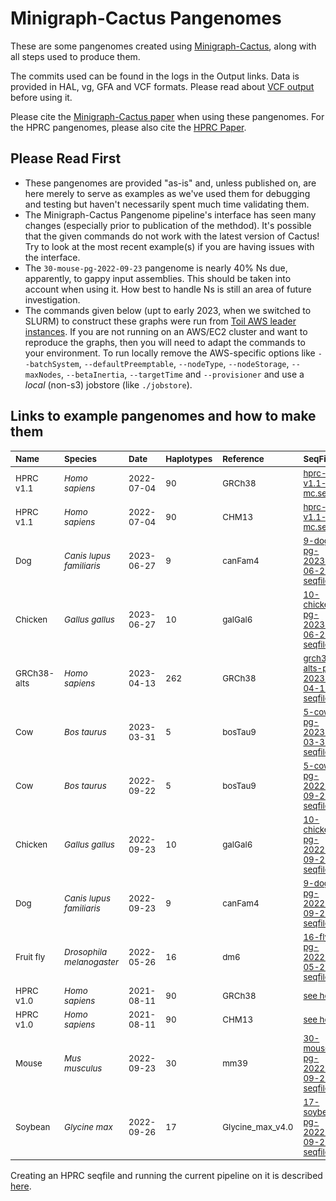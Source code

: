 # Minigraph-Cactus Pangenomes

These are some pangenomes created using [Minigraph-Cactus](../pangenome.md), along with all steps used to produce them.

The commits used can be found in the logs in the Output links. Data is provided in HAL, vg, GFA and VCF formats. Please read about [VCF output](../pangenome.md#output) before using it.  

Please cite the [Minigraph-Cactus paper](https://doi.org/10.1101/2022.10.06.511217) when using these pangenomes. For the HPRC pangenomes, please also cite the [HPRC Paper](https://doi.org/10.1101/2022.07.09.499321 ).

## Please Read First

* These pangenomes are provided "as-is" and, unless published on, are here merely to serve as examples as we've used them for debugging and testing but haven't necessarily spent much time validating them.
* The Minigraph-Cactus Pangenome pipeline's interface has seen many changes (especially prior to publication of the methdod). It's possible that the given commands do not work with the latest version of Cactus! Try to look at the most recent example(s) if you are having issues with the interface.
* The `30-mouse-pg-2022-09-23` pangenome is nearly 40% Ns due, apparently, to gappy input assemblies. This should be taken into account when using it. How best to handle Ns is still an area of future investigation. 
* The commands given below (upt to early 2023, when we switched to SLURM) to construct these graphs were run from [Toil AWS leader instances](https://github.com/ComparativeGenomicsToolkit/cactus/blob/master/doc/running-in-aws.md).  If you are not running on an AWS/EC2 cluster and want to reproduce the graphs, then you will need to adapt the commands to your environment.  To run locally remove the AWS-specific options like `--batchSystem`, `--defaultPreemptable`, `--nodeType`, `--nodeStorage`, `--maxNodes`, `--betaInertia`, `--targetTime` and `--provisioner` and use a *local* (non-s3) jobstore (like `./jobstore`).

## Links to example pangenomes and how to make them

|<sub>**Name**</sub>| <sub>**Species**</sub> | <sub> **Date** </sub> |<sub>**Haplotypes**</sub> | <sub>**Reference**</sub> | <sub>**SeqFile**</sub> | <sub>**Commands**</sub> | <sub>**Output**</sub>|
| :-------- | :-------- | :-------- | :------ | :------ |:------ | :------ | :------ |
| <sub> HPRC v1.1 </sub> | <sub> *Homo sapiens* </sub> | <sub> 2022-07-04 </sub> | <sub> 90 </sub> | <sub> GRCh38 </sub> | <sub> [hprc-v1.1-mc.seqfile](hprc-v1.1-mc.seqfile) </sub> | <sub> [hprc-v1.1-mc.md](hprc-v1.1-mc.md) </sub> | <sub> [index](tab), [files](tba) </sub> |
| <sub> HPRC v1.1 </sub> | <sub> *Homo sapiens* </sub> | <sub> 2022-07-04 </sub> | <sub> 90 </sub> | <sub> CHM13 </sub> | <sub> [hprc-v1.1-mc.seqfile](hprc-v1.1-mc.seqfile) </sub> | <sub> [hprc-v1.1-mc.md](hprc-v1.1-mc.md) </sub> | <sub> [index](tba), [files](tba) </sub> |
| <sub> Dog </sub> | <sub> *Canis lupus familiaris* </sub> | <sub> 2023-06-27 </sub> | <sub> 9 </sub> | <sub> canFam4 </sub> | <sub> [9-dog-pg-2023-06-27-seqfile.txt](9-dog-pg-2023-06-27-seqfile.txt) </sub> | <sub> [9-dog-pg-2023-06-27-commands.md](9-dog-pg-2023-06-27-commands.md) </sub> | <sub> [files](https://s3-us-west-2.amazonaws.com/human-pangenomics/index.html?prefix=publications/mc_2022/mc_pangenomes/9-dog-pg-2023-06-27) </sub> | 
| <sub> Chicken </sub> | <sub> *Gallus gallus* </sub> | <sub> 2023-06-27 </sub> | <sub> 10 </sub> | <sub> galGal6 </sub> | <sub> [10-chicken-pg-2023-06-27-seqfile.txt](10-chicken-pg-2023-06-27-seqfile.txt) </sub> | <sub> [10-chicken-pg-2023-06-27-commands.md](10-chicken-pg-2023-06-27-commands.md) </sub> | <sub> [files](https://s3-us-west-2.amazonaws.com/human-pangenomics/index.html?prefix=publications/mc_2022/mc_pangenomes/10-chicken-pg-2023-06-27/) </sub> | 
| <sub> GRCh38-alts </sub> | <sub> *Homo sapiens* </sub> | <sub> 2023-04-13 </sub> | <sub> 262 </sub> | <sub> GRCh38 </sub> | <sub> [grch38-alts-pg-2023-04-13-seqfile.txt](grch38-alts-pg-2023-04-13-seqfile.txt) </sub> | <sub> [grch38-alts-pg-2023-04-13-commands.md](grch38-alts-pg-2023-04-13-commands.md) </sub> | <sub> [files](https://s3-us-west-2.amazonaws.com/human-pangenomics/index.html?prefix=pangenomes/scratch/2023_04_13_minigraph_cactus_grch38_and_alts_only) </sub> | 
| <sub> Cow </sub> | <sub> *Bos taurus* </sub> | <sub> 2023-03-31 </sub> | <sub> 5 </sub> | <sub> bosTau9 </sub> | <sub> [5-cow-pg-2023-03-31-seqfile.txt](5-cow-pg-2023-03-31-seqfile.txt) </sub> | <sub> [5-cow-pg-2023-03-31-commands.md](5-cow-pg-2023-03-31-commands.md) </sub> | <sub> [files](https://s3-us-west-2.amazonaws.com/human-pangenomics/index.html?prefix=publications/mc_2022/mc_pangenomes/5-cow-mc-2023-03-31) </sub> | 
| <sub> Cow </sub> | <sub> *Bos taurus* </sub> | <sub> 2022-09-22 </sub> | <sub> 5 </sub> | <sub> bosTau9 </sub> | <sub> [5-cow-pg-2022-09-22-seqfile.txt](5-cow-pg-2022-09-22-seqfile.txt) </sub> | <sub> [5-cow-pg-2022-09-22-commands.md](5-cow-pg-2022-09-22-commands.md) </sub> | <sub> [files](https://s3-us-west-2.amazonaws.com/human-pangenomics/index.html?prefix=publications/mc_2022/mc_pangenomes/5-cow-mc-2022-09-22) </sub> | 
| <sub> Chicken </sub> | <sub> *Gallus gallus* </sub> | <sub> 2022-09-23 </sub> | <sub> 10 </sub> | <sub> galGal6 </sub> | <sub> [10-chicken-pg-2022-09-23-seqfile.txt](10-chicken-pg-2022-09-23-seqfile.txt) </sub> | <sub> [10-chicken-pg-2022-09-23-commands.md](10-chicken-pg-2022-09-23-commands.md) </sub> | <sub> [files](https://s3-us-west-2.amazonaws.com/human-pangenomics/index.html?prefix=publications/mc_2022/mc_pangenomes/10-chicken-mc-2022-09-23/) </sub> | 
| <sub> Dog </sub> | <sub> *Canis lupus familiaris* </sub> | <sub> 2022-09-23 </sub> | <sub> 9 </sub> | <sub> canFam4 </sub> | <sub> [9-dog-pg-2022-09-23-seqfile.txt](9-dog-pg-2022-09-23-seqfile.txt) </sub> | <sub> [9-dog-pg-2022-09-23-commands.md](9-dog-pg-2022-09-23-commands.md) </sub> | <sub> [files](https://s3-us-west-2.amazonaws.com/human-pangenomics/index.html?prefix=publications/mc_2022/mc_pangenomes/9-dog-mc-2022-09-23) </sub> | 
| <sub> Fruit fly </sub> | <sub> *Drosophila melanogaster* </sub> | <sub> 2022-05-26 </sub> | <sub> 16 </sub> | <sub> dm6 </sub> | <sub> [16-fly-pg-2022-05-26-seqfile.txt](./16-fly-pg-2022-05-26-seqfile.txt) </sub> | <sub> [16-fly-pg-2022-05-26-commands.md](./16-fly-pg-2022-05-26-commands.md) </sub> | <sub> [files](https://s3-us-west-2.amazonaws.com/human-pangenomics/index.html?prefix=publications/mc_2022/mc_pangenomes/16-fruitfly-mc-2022-05-26/) </sub> |
| <sub> HPRC v1.0 </sub> | <sub> *Homo sapiens* </sub> | <sub> 2021-08-11 </sub> | <sub> 90 </sub> | <sub> GRCh38 </sub> | <sub> [see here](https://github.com/human-pangenomics/hpp_pangenome_resources/) </sub> | <sub> [see here](../pangenome.md#hprc-version-1.0-graphs) </sub> | <sub> [see here](https://github.com/human-pangenomics/hpp_pangenome_resources/) </sub> |
| <sub> HPRC v1.0 </sub> | <sub> *Homo sapiens* </sub> | <sub> 2021-08-11 </sub> | <sub> 90 </sub> | <sub> CHM13 </sub> | <sub> [see here](https://github.com/human-pangenomics/hpp_pangenome_resources/) </sub> | <sub> [see here](../pangenome.md#hprc-version-1.0-graphs) </sub> | <sub> [see here](https://github.com/human-pangenomics/hpp_pangenome_resources/) </sub> |
| <sub> Mouse </sub> | <sub> *Mus musculus* </sub> | <sub> 2022-09-23 </sub> | <sub> 30 </sub> | <sub> mm39 </sub> | <sub> [30-mouse-pg-2022-09-23-seqfile.txt](30-mouse-pg-2022-09-23-seqfile.txt) </sub> | <sub> [30-mouse-pg-2022-09-23-commands.md](30-mouse-pg-2022-09-23-commands.md) </sub> | <sub> [files](https://s3-us-west-2.amazonaws.com/human-pangenomics/index.html?prefix=publications/mc_2022/mc_pangenomes/30-mouse-mc-2022-09-23) </sub> | 
| <sub> Soybean </sub> | <sub> *Glycine max* </sub> | <sub> 2022-09-26 </sub> | <sub> 17 </sub> | <sub> Glycine_max_v4.0 </sub> | <sub> [17-soybean-pg-2022-09-26-seqfile.txt](17-soybean-pg-2022-09-26-seqfile.txt) </sub> | <sub> [17-soybean-pg-2022-09-26-commands.md](17-soybean-pg-2022-09-26-commands.md) </sub> | <sub>  [files](https://s3-us-west-2.amazonaws.com/human-pangenomics/index.html?prefix=publications/mc_2022/mc_pangenomes/17-soybean-mc-2022-09-26/) </sub> |

Creating an HPRC seqfile and running the current pipeline on it is described [here](../pangenome.md#hprc-graph).
